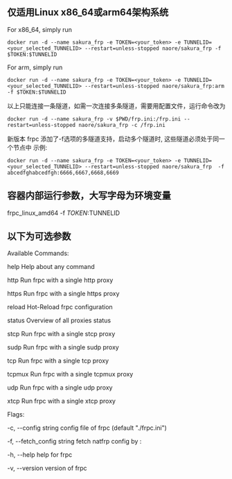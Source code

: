 ## 仅适用Linux x86_64或arm64架构系统

For x86_64, simply run 

`docker run -d --name sakura_frp -e TOKEN=<your_token> -e TUNNELID=<your_selected_TUNNELID> --restart=unless-stopped naore/sakura_frp -f $TOKEN:$TUNNELID `

For arm, simply run

`docker run -d --name sakura_frp -e TOKEN=<your_token> -e TUNNELID=<your_selected_TUNNELID> --restart=unless-stopped naore/sakura_frp:arm -f $TOKEN:$TUNNELID `

以上只能连接一条隧道，如需一次连接多条隧道，需要用配置文件，运行命令改为

`docker run -d --name sakura_frp -v $PWD/frp.ini:/frp.ini --restart=unless-stopped naore/sakura_frp -c /frp.ini `

新版本 frpc 添加了-f选项的多隧道支持，启动多个隧道时, 这些隧道必须处于同一个节点中
示例:

`docker run -d --name sakura_frp -e TOKEN=<your_token> -e TUNNELID=<your_selected_TUNNELID> --restart=unless-stopped naore/sakura_frp  -f abcedfghabcedfgh:6666,6667,6668,6669 `

## 容器内部运行参数，大写字母为环境变量

frpc_linux_amd64 -f $TOKEN:$TUNNELID


## 以下为可选参数

Available Commands:

  help        Help about any command
  
  http        Run frpc with a single http proxy
  
  https       Run frpc with a single https proxy
  
  reload      Hot-Reload frpc configuration
  
  status      Overview of all proxies status
  
  stcp        Run frpc with a single stcp proxy
  
  sudp        Run frpc with a single sudp proxy
  
  tcp         Run frpc with a single tcp proxy
  
  tcpmux      Run frpc with a single tcpmux proxy
  
  udp         Run frpc with a single udp proxy
  
  xtcp        Run frpc with a single xtcp proxy

Flags:

  -c, --config string         config file of frpc (default "./frpc.ini")
  
  -f, --fetch_config string   fetch natfrp config by <token>:<tunnel id>
  
  -h, --help                  help for frpc
  
  -v, --version               version of frpc
